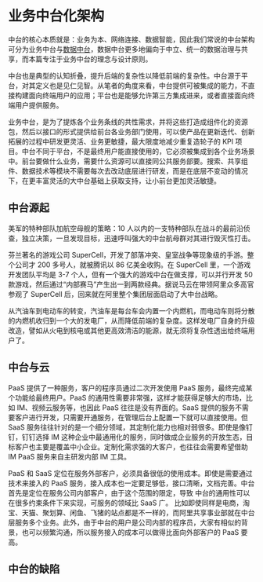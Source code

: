 # 业务中台化架构

中台的核心本质就是：业务为本、网络连接、数据智能，因此我们常说的中台架构可分为业务中台与[数据中台](https://url.wx-coder.cn/Ax0Hb)，数据中台更多地偏向于中立、统一的数据治理与共享，而本篇专注于业务中台的理念与设计原则。

中台也是典型的认知折叠，提升后端的复杂性以降低前端的复杂性。中台源于平台，对其定义也是见仁见智。从笔者的角度来看，中台提供可被集成的能力，不直接构建面向终端用户的应用；平台也是能够允许第三方集成进来，或者直接面向终端用户提供服务。

业务中台，是为了提炼各个业务条线的共性需求，并将这些打造成组件化的资源包，然后以接口的形式提供给前台各业务部门使用，可以使产品在更新迭代、创新拓展的过程中研发更灵活、业务更敏捷，最大限度地减少重复造轮子的 KPI 项目。中台不同于平台，不是最终用户能直接使用的，它必须被集成到各个业务场景中。前台要做什么业务，需要什么资源可以直接同公共服务部要。搜索、共享组件、数据技术等模块不需要每次去改动底层进行研发，而是在底层不变动的情况下，在更丰富灵活的大中台基础上获取支持，让小前台更加灵活敏捷。

## 中台源起

美军的特种部队加航空母舰的策略：10 人以内的一支特种部队在战斗的最前沿侦查，独立决策，一旦发现目标，迅速呼叫强大的中台航母群对其进行毁灭性打击。

芬兰著名的游戏公司 SuperCell，开发了部落冲突、皇室战争等现象级的手游。整个公司才 200 多号人，就被腾讯以 86 亿美金收购。在 SuperCell 里，一个游戏开发团队平均是 3-7 个人，但有一个强大的游戏中台在做支撑，可以并行开发 50 款游戏，然后通过“内部赛马”产生出一到两款经典。据说马云在带领阿里众多高官参观了 SuperCell 后，回来就在阿里整个集团层面启动了大中台战略。

从汽油车到电动车的转变，汽油车是每台车会内置一个内燃机，而电动车则将分散的内燃机收归到一个大的发电厂，从而降低前端的复杂度。这样发电厂自身的升级改造，譬如从火电到核电或其他更高效清洁的能源，就无须将复杂性透出给终端用户了。

## 中台与云

PaaS 提供了一种服务，客户的程序员通过二次开发使用 PaaS 服务，最终完成某个功能给最终用户。PaaS 的通用性需要非常强，这样才能获得足够大的市场，比如 IM、视频云服务等，也因此 PaaS 往往是没有界面的。SaaS 提供的服务不需要客户进行开发，只需要开通服务，在管理后台上配置一下就可以直接使用。但 SaaS 服务往往针对的是一个细分领域，其定制化能力也相对弱很多。即使是像钉钉，钉钉选择 IM 这种企业中最通用化的服务，同时做成企业服务的开放生态，目标客户也主要是覆盖中小企业。定制化需求强的大客户，也往往会需要希望借助 IM PaaS 服务来自主研发内部 IM 工具。

PaaS 和 SaaS 定位在服务外部客户，必须具备很低的使用成本。即使是需要通过技术来接入的 PaaS 服务，接入成本也一定要足够低，接口清晰，文档完善。中台首先是定位在服务公司内部客户，由于这个范围的限定，导致 中台的通用性可以在很多约束条件下来实现，可服务的领域比 SaaS 广。 比如即使同样是电商，淘宝、天猫、聚划算、闲鱼、飞猪的站点都是不一样的，而阿里共享事业部就在中台层服务多个业务。此外，由于中台的用户是公司内部的程序员，大家有相似的背景，也可以频繁沟通，所以服务接入的成本可以做得比面向外部客户的 PaaS 要高。

## 中台的缺陷
